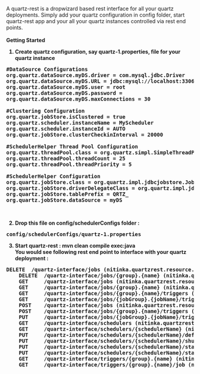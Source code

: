 A quartz-rest is a dropwizard based rest interface for all your quartz deployments. Simply add your quartz configuration in config folder, start quartz-rest app and your all your quartz instances controlled via rest end points.
<br>
<br>
<b>Getting Started<b>
1) Create quartz configuration, say <b>quartz-1.properties</b>, file for your quartz instance
<pre>
#DataSource Configurations
org.quartz.dataSource.myDS.driver = com.mysql.jdbc.Driver
org.quartz.dataSource.myDS.URL = jdbc:mysql://localhost:3306/quartz
org.quartz.dataSource.myDS.user = root
org.quartz.dataSource.myDS.password =
org.quartz.dataSource.myDS.maxConnections = 30

#Clustering Configuration
org.quartz.jobStore.isClustered = true
org.quartz.scheduler.instanceName = MyScheduler
org.quartz.scheduler.instanceId = AUTO
org.quartz.jobStore.clusterCheckinInterval = 20000

#SchedulerHelper Thread Pool Configuration
org.quartz.threadPool.class = org.quartz.simpl.SimpleThreadPool
org.quartz.threadPool.threadCount = 25
org.quartz.threadPool.threadPriority = 5

#SchedulerHelper Configuration
org.quartz.jobStore.class = org.quartz.impl.jdbcjobstore.JobStoreTX
org.quartz.jobStore.driverDelegateClass = org.quartz.impl.jdbcjobstore.StdJDBCDelegate
org.quartz.jobStore.tablePrefix = QRTZ_
org.quartz.jobStore.dataSource = myDS
</pre>
<br>

2) Drop this file on <b>config/schedulerConfigs</b> folder :
<pre>
config/schedulerConfigs/quartz-1.properties  
</pre>

3) Start quartz-rest : <b>mvn clean compile exec:java</b><br>
You would see following rest end point to interface with your quartz deployment : <br>
<pre>
DELETE  /quartz-interface/jobs (nitinka.quartzrest.resource.JobSchedulingResource)
    DELETE  /quartz-interface/jobs/{group}.{name} (nitinka.quartzrest.resource.JobSchedulingResource)
    GET     /quartz-interface/jobs (nitinka.quartzrest.resource.JobSchedulingResource)
    GET     /quartz-interface/jobs/{group}.{name} (nitinka.quartzrest.resource.JobSchedulingResource)
    GET     /quartz-interface/jobs/{group}.{name}/triggers (nitinka.quartzrest.resource.JobSchedulingResource)
    GET     /quartz-interface/jobs/{jobGroup}.{jobName}/triggers/{triggerGroup}.{triggerName} (nitinka.quartzrest.resource.JobSchedulingResource)
    POST    /quartz-interface/jobs (nitinka.quartzrest.resource.JobSchedulingResource)
    POST    /quartz-interface/jobs/{group}.{name}/triggers (nitinka.quartzrest.resource.JobSchedulingResource)
    PUT     /quartz-interface/jobs/{jobGroup}.{jobName}/triggers/{triggerGroup}.{triggerName}/unSchedule (nitinka.quartzrest.resource.JobSchedulingResource)
    GET     /quartz-interface/schedulers (nitinka.quartzrest.resource.SchedulerResource)
    GET     /quartz-interface/schedulers/{schedulerName} (nitinka.quartzrest.resource.SchedulerResource)
    PUT     /quartz-interface/schedulers/{schedulerName}/defaultScheduler (nitinka.quartzrest.resource.SchedulerResource)
    PUT     /quartz-interface/schedulers/{schedulerName}/shutdown (nitinka.quartzrest.resource.SchedulerResource)
    PUT     /quartz-interface/schedulers/{schedulerName}/standby (nitinka.quartzrest.resource.SchedulerResource)
    PUT     /quartz-interface/schedulers/{schedulerName}/start (nitinka.quartzrest.resource.SchedulerResource)
    GET     /quartz-interface/triggers/{group}.{name} (nitinka.quartzrest.resource.TriggerResource)
    GET     /quartz-interface/triggers/{group}.{name}/job (nitinka.quartzrest.resource.TriggerResource)
</pre>
